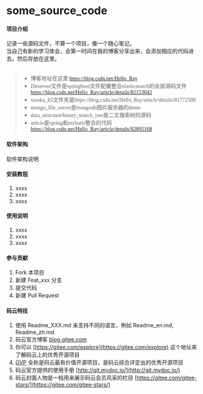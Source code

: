 # some_source_code

#### 项目介绍
记录一些源码文件，不算一个项目，像一个随心笔记。</br>
当自己有新的学习体会，会第一时间在我的博客分享出来，会添加相应的代码进去。然后存放在这里。</br>
</br>
>* <font face="微软雅黑">博客地址在这里 https://blog.csdn.net/Hello_Ray</font> </br>
>* <font face="微软雅黑">fileserver文件是springboot文件配置整合elasticsearch的全部源码文件 https://blog.csdn.net/Hello_Ray/article/details/82153042</font>
>* <font face="微软雅黑"> xiaoka_h5文件夹是https://blog.csdn.net/Hello_Ray/article/details/81772508</font>
>* <font face="微软雅黑">mongo_file_server是mongodb图片服务器的demo</font>
>* <font face="微软雅黑">data_structure/binary_search_tree是二叉搜索树的源码</font>
>* <font face="微软雅黑">article是spring和mybatis整合的代码 https://blog.csdn.net/Hello_Ray/article/details/82895168</font>
#### 软件架构
软件架构说明


#### 安装教程

1. xxxx
2. xxxx
3. xxxx

#### 使用说明

1. xxxx
2. xxxx
3. xxxx

#### 参与贡献

1. Fork 本项目
2. 新建 Feat_xxx 分支
3. 提交代码
4. 新建 Pull Request


#### 码云特技

1. 使用 Readme\_XXX.md 来支持不同的语言，例如 Readme\_en.md, Readme\_zh.md
2. 码云官方博客 [blog.gitee.com](https://blog.gitee.com)
3. 你可以 [https://gitee.com/explore](https://gitee.com/explore) 这个地址来了解码云上的优秀开源项目
4. [GVP](https://gitee.com/gvp) 全称是码云最有价值开源项目，是码云综合评定出的优秀开源项目
5. 码云官方提供的使用手册 [http://git.mydoc.io/](http://git.mydoc.io/)
6. 码云封面人物是一档用来展示码云会员风采的栏目 [https://gitee.com/gitee-stars/](https://gitee.com/gitee-stars/)